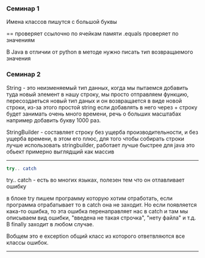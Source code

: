### Семинар 1

Имена классов пишутся с большой буквы

==       проверяет ссылочно по ячейкам памяти
.equals  проверяет по значениям

В Java в отличии от python в методе нужно писать тип возвращаемого значения

### Семинар 2

String - это неизменяемый тип данных, когда мы пытаемся добавить туда новый элемент в нашу строку, мы просто отправляем функцию, пересоздаеться новый тип даных и он возвращается в виде новой строки, из-за этого простой string если добавлять в него через + строку будет занимать очень много времени, речь о больших масштабах например добавить букву 1000 раз.

StringBuilder - составляет строку без ущерба производительности, и без ущерба времени, в этом его плюс, для того чтобы собирать строки лучше использовать stringbuilder, работает лучше быстрее для java это обьект примерно выглядщий как массив

---

```java
try.. catch
```

try.. catch - есть во многих языках, полезен тем что он отлавливает ошибку

в блоке try пишем программу которую хотим отработать, если программа отрабатывает то в catch она не заходит. Но если появляется кака-то ошибка, то эта ошибка перенаправляет нас в catch и там мы описываем вид ошибки, "введена не такая строчка", "нету файла" и т.д. В finally заходит в любом случае.

Вобщем это e exception общий класс из которого ответвляются все классы ошибок. 

---